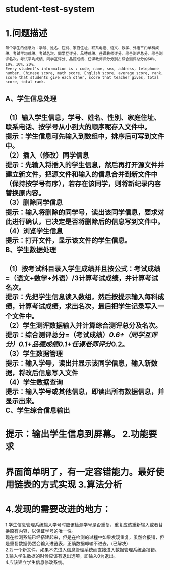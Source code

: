 # student-test-system
1.问题描述
=====
	每个学生的信息为：学号、姓名、性别、家庭住址、联系电话、语文、数学、外语三门单科成绩、考试平均成绩、考试名次、同学互评分、品德成绩、任课教师评分、综合测评总分、综合测评名次。考试平均成绩、同学互评分、品德成绩、任课教师评分分别占综合测评总分的60%、10%、10%、20%。
	Every student's information is : code, name, sex, address, telephone number, Chinese score, math score, English score, average score, rank, score that students give each other, score that teacher gives, total score, total rank.
A、学生信息处理
----
（1）输入学生信息，学号、姓名、性别、家庭住址、联系电话、按学号从小到大的顺序呢存入文件中。<br>
提示：学生信息可先输入到数组中，排序后可写到文件中。<br>
（2）插入（修改）同学信息<br>
提示：先输入将插入的学生信息，然后再打开源文件并建立新文件，把源文件和输入的信息合并到新文件中（保持按学号有序），若存在该同学，则将新纪录内容替换原内容。<br>
（3）删除同学信息<br>
提示：输入将删除的同学号，读出该同学信息，要求对此进行确认，已决定是否将删除后的信息写到文件中。<br>
（4）浏览学生信息<br>
提示：打开文件，显示该文件的学生信息。<br>
B、学生数据处理
----
（1）按考试科目录入学生成绩并且按公式：考试成绩=（语文+数学+外语）/3计算考试成绩，并计算考试名次。<br>
提示：先把学生信息读入数组，然后按提示输入每科成绩，计算考试成绩，求出名次，最后把学生记录写入一个文件中。<br>
（2）学生测评数据输入并计算综合测评总分及名次。<br>
提示：综合测评总分=（考试成绩）*0.6+（同学互评分）*0.1+品德成绩*0.1+任课老师评分*0.2。<br>
（3）学生数据管理<br>
提示：输入学号，读出并显示该同学信息，输入新数据，将改后信息写入文件<br>
（4）学生数据查询<br>
提示：输入学号或其他信息，即读出所有数据信息，并显示出来。<br>
C、学生综合信息输出<br>
----
提示：输出学生信息到屏幕。
2.功能要求
====
界面简单明了，有一定容错能力。最好使用链表的方式实现
3.算法分析
====
4.发现的需要改进的地方：
====
1.学生信息管理系统输入学号时应该检测学号是否重复，重复应该重新输入或者替换原有内容，以保证学号的唯一性。<br>
	现在检测系统已经搭建起来，但是在检测的过程中如果发现重复，虽然会报错，但是重复数据仍然会输入进链表，正确数据却输不进去。(已解决）<br>
2.对一个新文件，如果不先进入信息管理系统而直接进入数据管理系统会报错。<br>
3.输入学生数据的时候应该有退出选项，即输入0为退出。<br>
4.应该建立学生信息修改系统。<br>

